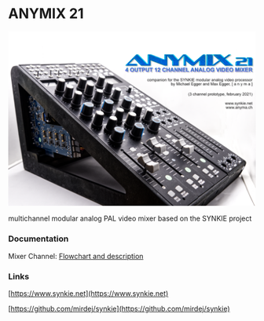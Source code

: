 # ANYMIX 21

![Product Photo](https://github.com/mirdej/vmix/raw/master/images/anymix21-promo.png)

multichannel modular analog PAL video mixer based on the SYNKIE project

### Documentation

Mixer Channel: [Flowchart and description](./doc/channel.md)


### Links
[https://www.synkie.net](https://www.synkie.net)

[https://github.com/mirdej/synkie](https://github.com/mirdej/synkie)